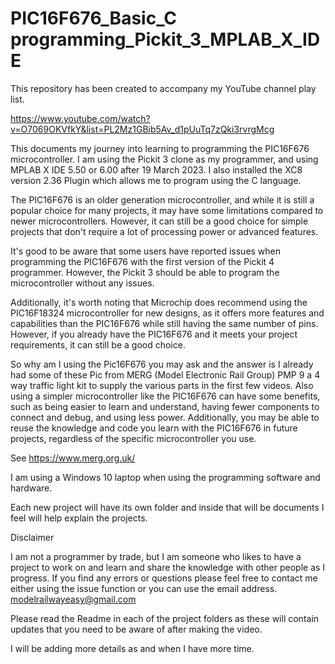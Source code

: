 # PIC16F676_Basic_C programming_Pickit_3_MPLAB_X_IDE

This repository has been created to accompany my YouTube channel play list.

https://www.youtube.com/watch?v=O7069OKVfkY&list=PL2Mz1GBib5Av_d1pUuTq7zQki3rvrgMcg

This documents my journey into learning to programming the PIC16F676 microcontroller. I am using the Pickit 3 clone as my programmer, and using MPLAB X IDE 5.50 or 6.00 after 19 March 2023. I also installed the XC8 version 2.36 Plugin which allows me to program using the C language.

The PIC16F676 is an older generation microcontroller, and while it is still a popular choice for many projects, it may have some limitations compared to newer microcontrollers. However, it can still be a good choice for simple projects that don't require a lot of processing power or advanced features.

It's good to be aware that some users have reported issues when programming the PIC16F676 with the first version of the Pickit 4 programmer. However, the Pickit 3 should be able to program the microcontroller without any issues.

Additionally, it's worth noting that Microchip does recommend using the PIC16F18324 microcontroller for new designs, as it offers more features and capabilities than the PIC16F676 while still having the same number of pins. However, if you already have the PIC16F676 and it meets your project requirements, it can still be a good choice.

So why am I using the Pic16F676 you may ask and the answer is I already had some of these Pic from MERG (Model Electronic Rail Group) PMP 9 a 4 way traffic light kit to supply the various parts in the first few videos. Also using a simpler microcontroller like the PIC16F676 can have some benefits, such as being easier to learn and understand, having fewer components to connect and debug, and using less power. Additionally, you may be able to reuse the knowledge and code you learn with the PIC16F676 in future projects, regardless of the specific microcontroller you use.

See https://www.merg.org.uk/

I am using a Windows 10 laptop when using the programming software and hardware.

Each new project will have its own folder and inside that will be documents I feel will help explain the projects. 

Disclaimer

I am not a programmer by trade, but I am someone who likes to have a project to work on and learn and share the knowledge with other people as I progress.
If you find any errors or questions please feel free to contact me either using the issue function or you can use the email address.
modelrailwayeasy@gmail.com 

Please read the Readme in each of the project folders as these will contain updates that you need to be aware of after making the video. 

I will be adding more details as and when I have more time.
